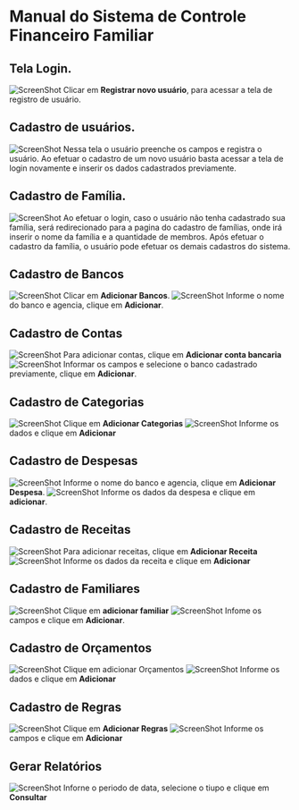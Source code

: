 # Manual do Sistema de Controle Financeiro Familiar

## Tela Login.
![ScreenShot](https://raw.github.com/tiagoCristiano/cff/master/imgsManual/2.png)
Clicar em __Registrar novo usuário__, para acessar a tela de registro de usuário.

## Cadastro de usuários.
![ScreenShot](https://raw.github.com/tiagoCristiano/cff/master/imgsManual/1.png)
Nessa tela o usuário preenche os campos e registra o usuário.
Ao efetuar o cadastro de um novo usuário basta acessar a tela de login novamente e inserir os dados cadastrados previamente.

## Cadastro de Família.
![ScreenShot](https://raw.github.com/tiagoCristiano/cff/master/imgsManual/3.png)
Ao efetuar o login, caso o usuário não tenha cadastrado sua família, será redirecionado para a pagina do cadastro de famílias, onde irá inserir o nome da família e a quantidade de membros. Após efetuar o cadastro da família, o usuário pode efetuar os demais cadastros do sistema.

## Cadastro de Bancos
![ScreenShot](https://raw.github.com/tiagoCristiano/cff/master/imgsManual/5.png)
Clicar em __Adicionar Bancos__.
![ScreenShot](https://raw.github.com/tiagoCristiano/cff/master/imgsManual/6.png)
Informe o nome do banco e agencia, clique em __Adicionar__.
## Cadastro de Contas
![ScreenShot](https://raw.github.com/tiagoCristiano/cff/master/imgsManual/7.png)
Para adicionar contas, clique em __Adicionar conta bancaria__
![ScreenShot](https://raw.github.com/tiagoCristiano/cff/master/imgsManual/8.png)
Informar os campos e selecione o banco cadastrado previamente, clique em __Adicionar__.
## Cadastro de Categorias
![ScreenShot](https://raw.github.com/tiagoCristiano/cff/master/imgsManual/13.png)
Clique em __Adicionar Categorias__
![ScreenShot](https://raw.github.com/tiagoCristiano/cff/master/imgsManual/14.png)
Informe os dados e clique em __Adicionar__
## Cadastro de Despesas
![ScreenShot](https://raw.github.com/tiagoCristiano/cff/master/imgsManual/9.png)
Informe o nome do banco e agencia, clique em __Adicionar Despesa__.
![ScreenShot](https://raw.github.com/tiagoCristiano/cff/master/imgsManual/10.png)
Informe os dados da despesa e clique em __adicionar__.
## Cadastro de Receitas
![ScreenShot](https://raw.github.com/tiagoCristiano/cff/master/imgsManual/11.png)
Para adicionar receitas, clique em __Adicionar Receita__
![ScreenShot](https://raw.github.com/tiagoCristiano/cff/master/imgsManual/12.png)
Informe os dados da receita e clique em __Adicionar__
## Cadastro de Familiares
![ScreenShot](https://raw.github.com/tiagoCristiano/cff/master/imgsManual/4.png)
Clique em __adicionar familiar__
![ScreenShot](https://raw.github.com/tiagoCristiano/cff/master/imgsManual/manterFamiliares.png)
Infome os campos e clique em __Adicionar__.
## Cadastro de Orçamentos
![ScreenShot](https://raw.github.com/tiagoCristiano/cff/master/imgsManual/15.png)
Clique em adicionar Orçamentos
![ScreenShot](https://raw.github.com/tiagoCristiano/cff/master/imgsManual/16.png)
Informe os dados e clique em __Adicionar__
## Cadastro de Regras
![ScreenShot](https://raw.github.com/tiagoCristiano/cff/master/imgsManual/18.png)
Clique em __Adicionar Regras__
![ScreenShot](https://raw.github.com/tiagoCristiano/cff/master/imgsManual/19.png)
Informe os campos e clique em __Adicionar__
## Gerar Relatórios
![ScreenShot](https://raw.github.com/tiagoCristiano/cff/master/imgsManual/17.png)
Inforne o periodo de data, selecione o tiupo e clique em __Consultar__
